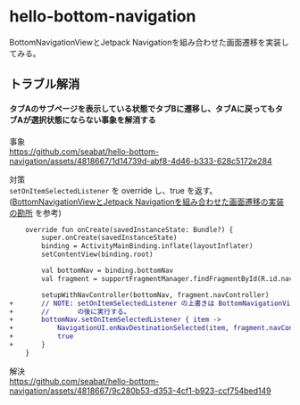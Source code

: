 # hello-bottom-navigation

BottomNavigationViewとJetpack Navigationを組み合わせた画面遷移を実装してみる。

## トラブル解消

#### タブAのサブページを表示している状態でタブBに遷移し、タブAに戻ってもタブAが選択状態にならない事象を解消する

事象  
https://github.com/seabat/hello-bottom-navigation/assets/4818667/1d14739d-abf8-4d46-b333-628c5172e284

対策  
`setOnItemSelectedListener` を override し、true
を返す。([BottomNavigationViewとJetpack Navigationを組み合わせた画面遷移の実装の勘所](https://inside.luchegroup.com/entry/2023/05/08/113236)
を参考)

```diff
    override fun onCreate(savedInstanceState: Bundle?) {
        super.onCreate(savedInstanceState)
        binding = ActivityMainBinding.inflate(layoutInflater)
        setContentView(binding.root)

        val bottomNav = binding.bottomNav
        val fragment = supportFragmentManager.findFragmentById(R.id.nav_host_fragment) as NavHostFragment

        setupWithNavController(bottomNav, fragment.navController)
+       // NOTE: setOnItemSelectedListener の上書きは BottomNavigationView#setupWithNavController
+       //       の後に実行する。
+       bottomNav.setOnItemSelectedListener { item ->
+           NavigationUI.onNavDestinationSelected(item, fragment.navController)
+           true
+       }
    }
```

解決  
https://github.com/seabat/hello-bottom-navigation/assets/4818667/9c280b53-d353-4cf1-b923-ccf754bed149


